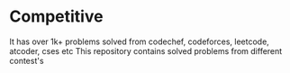 # Competitive

It has over 1k+ problems solved from codechef, codeforces, leetcode, atcoder, cses etc
This repository contains solved problems from different contest's
